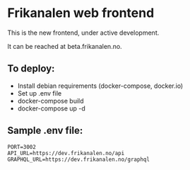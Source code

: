 Frikanalen web frontend
=

This is the new frontend, under active development.

It can be reached at beta.frikanalen.no.

To deploy:
--
* Install debian requirements (docker-compose, docker.io)
* Set up .env file
* docker-compose build
* docker-compose up -d

Sample .env file:
--
```
PORT=3002
API_URL=https://dev.frikanalen.no/api
GRAPHQL_URL=https://dev.frikanalen.no/graphql
```

